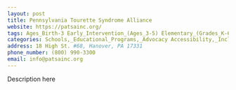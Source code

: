 ```yaml
---
layout: post
title: Pennsylvania Tourette Syndrome Alliance
website: https://patsainc.org/
tags: Ages_Birth-3 Early_Intervention_(Ages_3-5) Elementary_(Grades_K-6) Secondary_(Grades_7-12) Post_Secondary_(High_School_and_Beyond)
categories: Schools,_Educational_Programs,_Advocacy Accessibility,_Inclusion,_Safety,_Health Camps
address: 18 High St. #68, Hanover, PA 17331
phone_number: (800) 990-3300
email: info@patsainc.org
---
```

Description here